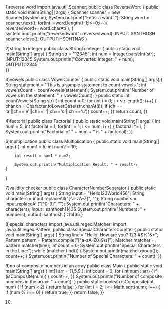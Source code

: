 1)reverse word
import java.util.Scanner;
public class ReverseWord {
public static void main(String[] args) {
        Scanner scanner = new Scanner(System.in);
        System.out.print("Enter a word: ");
        String word = scanner.next();
for(int i=word.length()-1;i>=0;i--){
reversedword+=word.charAt(i);
}
system.oout.println("reversedword"+reversedword);                                INPUT: SANTHOSH
scanner.close();                                                                 OUTPUT:HSOHTNAS
    }


2)string to integer
public class StringToInteger {
    public static void main(String[] args) {
        String str = "12345";
        int num = Integer.parseInt(str);                                        INPUT:12345
        System.out.println("Converted Integer: " + num);                        OUTPUT:12345    
    }}



3)vowels
public class VowelCounter {
    public static void main(String[] args) {
        String statement = "This is a sample statement to count vowels.";
        int vowelsCount = countVowels(statement);
        System.out.println("Number of vowels in the statement: " + vowelsCount);
    }
    public static int countVowels(String str) {
        int count = 0;
        for (int i = 0; i < str.length(); i++) {
            char ch = Character.toLowerCase(str.charAt(i));
            if (ch == 'a'||ch=='e'||ch=='i'||ch=='o'||ch =='u'){
                count++;
            }}
        return count;
    }}


4)factorial
public class Factorial {
    public static void main(String[] args) {
        int num = 5;
        int factorial = 1;
        for(int i = 1; i <= num; i++) {
            factorial *= i;
        }
        System.out.println("Factorial of " + num + " is " + factorial);
    }}



6)multiplication
public class Multiplication {
    public static void main(String[] args) {
        int num1 = 5;
        int num2 = 10;
        
        int result = num1 * num2;
        
        System.out.println("Multiplication Result: " + result);
    }
}


7)validity checker
public class CharacterNumberSeparator {
    public static void main(String[] args) {
        String input = "Hello123World456";
        String characters = input.replaceAll("[^a-zA-Z]", "");
        String numbers = input.replaceAll("[^0-9]", "");
        System.out.println("Characters: " + characters);                      input : santhosh11435
        System.out.println("Numbers: " + numbers);                            output :santhosh
    }                                                                                :11435
}


8)special characters
import java.util.regex.Matcher;
import java.util.regex.Pattern;
public class SpecialCharactersCounter {
    public static void main(String[] args) {
        String line = "Hello! How are you? 123 #$%^&*";
        Pattern pattern = Pattern.compile("[^a-zA-Z0-9\\s]");
        Matcher matcher = pattern.matcher(line);
        int count = 0;
        System.out.println("Special Characters in the Line:");
        while (matcher.find()) {
            System.out.println(matcher.group());
            count++;
        }
        System.out.println("Number of Special Characters: " + count);
    }}


9)no of composite numbers in an array
public class Main {
    public static void main(String[] args) {
int[] arr = {1,5,9,};
        int count = 0;
   for (int num : arr) {
            if (isComposite(num)) {
     count++;
            }}
 System.out.println("Number of composite numbers in the array: " + count);
    }
 public static boolean isComposite(int num) {
        if (num < 2) {
 return false;
        }
 for (int i = 2; i <= Math.sqrt(num); i++) {
            if (num % i == 0) {
 return true;
            }}
 return false;
    }}

10)











